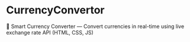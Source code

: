 # CurrencyConvertor
💱 Smart Currency Converter — Convert currencies in real-time using live exchange rate API (HTML, CSS, JS)
